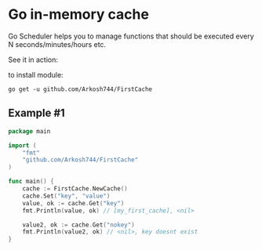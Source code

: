 Go in-memory cache
================================
Go Scheduler helps you to manage functions that should be executed every N seconds/minutes/hours etc.

See it in action:

to install module:

    go get -u github.com/Arkosh744/FirstCache

## Example #1

```go
package main

import (
	"fmt"
	"github.com/Arkosh744/FirstCache"
)

func main() {
	cache := FirstCache.NewCache()
	cache.Set("key", "value")
	value, ok := cache.Get("key")
	fmt.Println(value, ok) // [my_first_cache], <nil>

	value2, ok := cache.Get("nokey")
	fmt.Println(value2, ok) // <nil>, key doesnt exist
}

```
